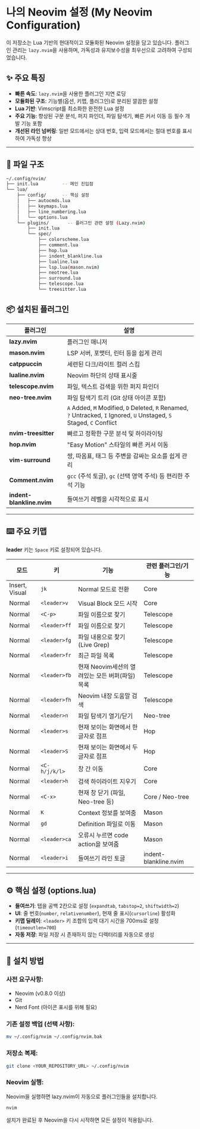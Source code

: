 # 나의 Neovim 설정 (My Neovim Configuration)

이 저장소는 Lua 기반의 현대적이고 모듈화된 Neovim 설정을 담고 있습니다. 플러그인 관리는 `lazy.nvim`을 사용하며, 가독성과 유지보수성을 최우선으로 고려하여 구성되었습니다.

## ✨ 주요 특징

* **빠른 속도**: `lazy.nvim`을 사용한 플러그인 지연 로딩
* **모듈화된 구조**: 기능별(옵션, 키맵, 플러그인)로 분리된 깔끔한 설정
* **Lua 기반**: Vimscript를 최소화한 완전한 Lua 설정
* **주요 기능**: 향상된 구문 분석, 퍼지 파인더, 파일 탐색기, 빠른 커서 이동 등 필수 개발 기능 포함
* **개선된 라인 넘버링**: 일반 모드에서는 상대 번호, 입력 모드에서는 절대 번호를 표시하여 가독성 향상

---
## 📂 파일 구조

```bash
~/.config/nvim/
├── init.lua         -- 메인 진입점
└── lua/
    ├── config/      -- 핵심 설정
    │   ├── autocmds.lua
    │   ├── keymaps.lua
    │   ├── line_numbering.lua
    │   └── options.lua
    └── plugins/       -- 플러그인 관련 설정 (Lazy.nvim)
        ├── init.lua
        └── spec/
            ├── colorscheme.lua
            ├── comment.lua
            ├── hop.lua
            ├── indent_blankline.lua
            ├── lualine.lua
            ├── lsp.lua(mason.nvim)
            ├── neotree.lua
            ├── surround.lua
            ├── telescope.lua
            └── treesitter.lua
```

## 📦 설치된 플러그인

| 플러그인 | 설명 |
|---|---|
| **lazy.nvim** | 플러그인 매니저 |
| **mason.nvim** | LSP 서버, 포맷터, 린터 등을 쉽게 관리 |
| **catppuccin** | 세련된 다크/라이트 컬러 스킴 |
| **lualine.nvim** | Neovim 하단의 상태 표시줄 |
| **telescope.nvim** | 파일, 텍스트 검색을 위한 퍼지 파인더 |
| **neo-tree.nvim** | 파일 탐색기 트리 (Git 상태 아이콘 포함) |
| | `A` Added, `M` Modified, `D` Deleted, `R` Renamed, `?` Untracked, `I` Ignored, `U` Unstaged, `S` Staged, `C` Conflict |
| **nvim-treesitter** | 빠르고 정확한 구문 분석 및 하이라이팅 |
| **hop.nvim** | "Easy Motion" 스타일의 빠른 커서 이동 |
| **vim-surround** | 쌍, 따옴표, 태그 등 주변을 감싸는 요소를 쉽게 관리 |
| **Comment.nvim** | `gcc` (주석 토글), `gc` (선택 영역 주석) 등 편리한 주석 기능 |
| **indent-blankline.nvim** | 들여쓰기 레벨을 시각적으로 표시 |

---
## ⌨️ 주요 키맵

**leader** 키는 `Space` 키로 설정되어 있습니다.

| 모드 | 키 | 기능 | 관련 플러그인/기능 |
|---|---|---|---|
| Insert, Visual | `jk` | Normal 모드로 전환 | Core |
| Normal | `<leader>v`  | Visual Block 모드 시작 | Core |
| Normal | `<C-p>` | 파일 이름으로 찾기 | Telescope |
| Normal | `<leader>ff` | 파일 이름으로 찾기 | Telescope |
| Normal | `<leader>fg` | 파일 내용으로 찾기 (Live Grep) | Telescope |
| Normal | `<leader>fr` | 최근 파일 목록 | Telescope |
| Normal | `<leader>fb` | 현재 Neovim세션의 열려있는 모든 버퍼(파일) 목록 | Telescope |
| Normal | `<leader>fh` | Neovim 내장 도움말 검색 | Telescope |
| Normal | `<leader>n` | 파일 탐색기 열기/닫기 | Neo-tree |
| Normal | `<leader>s` | 현재 보이는 화면에서 한 글자로 점프 | Hop |
| Normal | `<leader>S` | 현재 보이는 화면에서 두 글자로 점프 | Hop |
| Normal | `<C-h/j/k/l>` | 창 간 이동 | Core |
| Normal | `<leader>h` | 검색 하이라이트 지우기 | Core |
| Normal | `<C-x>` | 현재 창 닫기 (파일, Neo-tree 등) | Core / Neo-tree |
| Normal | `K` | Context 정보를 보여줌 | Mason |
| Normal | `gd` | Definition 파일로 이동 | Mason |
| Normal | `<leader>ca` | 오류시 누르면 code action을 보여줌 | Mason |
| Normal | `<leader>i` | 들여쓰기 라인 토글 | indent-blankline.nvim |

---
## ⚙️ 핵심 설정 (options.lua)

* **들여쓰기**: 탭을 공백 2칸으로 설정 (`expandtab`, `tabstop=2`, `shiftwidth=2`)
* **UI**: 줄 번호(`number`, `relativenumber`), 현재 줄 표시(`cursorline`) 활성화
* **키맵 딜레이**: `<leader>` 키 조합의 입력 대기 시간을 700ms로 설정 (`timeoutlen=700`)
* **자동 저장**: 파일 저장 시 존재하지 않는 디렉터리를 자동으로 생성

---
## 🚀 설치 방법

### 사전 요구사항:

* Neovim (v0.8.0 이상)
* Git
* Nerd Font (아이콘 표시를 위해 필요)

### 기존 설정 백업 (선택 사항):

```bash
mv ~/.config/nvim ~/.config/nvim.bak
```

### 저장소 복제:
```bash
git clone <YOUR_REPOSITORY_URL> ~/.config/nvim
```

### Neovim 실행:
Neovim을 실행하면 lazy.nvim이 자동으로 플러그인들을 설치합니다.

```bash
nvim
```

설치가 완료된 후 Neovim을 다시 시작하면 모든 설정이 적용됩니다.
